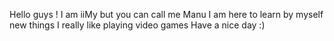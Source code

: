 Hello guys !
I am iiMy but you can call me Manu
I am here to learn by myself new things
I really like playing video games
Have a nice day :)
